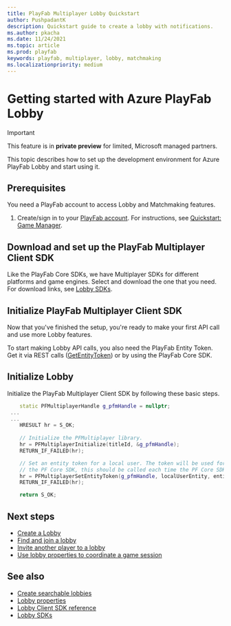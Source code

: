 ```yaml
---
title: PlayFab Multiplayer Lobby Quickstart
author: PushpadantK
description: Quickstart guide to create a lobby with notifications.
ms.author: pkacha
ms.date: 11/24/2021
ms.topic: article
ms.prod: playfab
keywords: playfab, multiplayer, lobby, matchmaking
ms.localizationpriority: medium
---
```


# Getting started with Azure PlayFab Lobby

> [!IMPORTANT]
> This feature is in **private preview** for limited, Microsoft managed partners.

This topic describes how to set up the development environment for Azure PlayFab Lobby and start using it.

## Prerequisites

You need a PlayFab account to access Lobby and Matchmaking features. 

1. Create/sign in to your [PlayFab account](https://playfab.com). For instructions, see [Quickstart: Game Manager](../../../gamemanager/quickstart.md).

## Download and set up the PlayFab Multiplayer Client SDK

Like the PlayFab Core SDKs, we have Multiplayer SDKs for different platforms and game engines. Select and download the one that you need. For download links, see [Lobby SDKs](lobby-sdks\lobby-sdks.md).

## Initialize PlayFab Multiplayer Client SDK

Now that you've finished the setup, you're ready to make your first API call and use more Lobby features.

To start making Lobby API calls, you also need the PlayFab Entity Token. Get it via REST calls ([GetEntityToken](https://docs.microsoft.com/rest/api/playfab/authentication/authentication/getentitytoken)) or by using the PlayFab Core SDK.

## Initialize Lobby

Initialize the PlayFab Multiplayer Client SDK by following these basic steps.

```cpp
    static PFMultiplayerHandle g_pfmHandle = nullptr;
 ...
 ...
    HRESULT hr = S_OK;
   
    // Initialize the PFMultiplayer library.
    hr = PFMultiplayerInitialize(titleId, &g_pfmHandle);
    RETURN_IF_FAILED(hr);

    // Set an entity token for a local user. The token will be used for operations on behalf of this user. If using
    // the PF Core SDK, this should be called each time the PF Core SDK provides a refreshed token.
    hr = PFMultiplayerSetEntityToken(g_pfmHandle, localUserEntity, entityToken);
    RETURN_IF_FAILED(hr);

    return S_OK;
```
## Next steps
* [Create a Lobby](create-a-lobby.md)
* [Find and join a lobby](join-lobbies.md)
* [Invite another player to a lobby](lobby-invites.md)
* [Use lobby properties to coordinate a game session](lobby-properties.md)

## See also

* [Create searchable lobbies](define-search-keywords.md)
* [Lobby properties](lobby-properties.md)
* [Lobby Client SDK reference](playfabmultiplayerreference-cpp\pflobby\pflobby_members.md)
* [Lobby SDKs](lobby-sdks/lobby-sdks.md)

